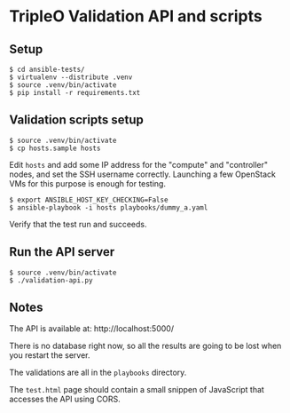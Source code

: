 TripleO Validation API and scripts
==================================


## Setup

    $ cd ansible-tests/
    $ virtualenv --distribute .venv
    $ source .venv/bin/activate
    $ pip install -r requirements.txt


## Validation scripts setup

    $ source .venv/bin/activate
    $ cp hosts.sample hosts

Edit `hosts` and add some IP address for the "compute" and "controller" nodes,
and set the SSH username correctly. Launching a few OpenStack VMs for this
purpose is enough for testing.

    $ export ANSIBLE_HOST_KEY_CHECKING=False
    $ ansible-playbook -i hosts playbooks/dummy_a.yaml

Verify that the test run and succeeds.


## Run the API server

    $ source .venv/bin/activate
    $ ./validation-api.py


## Notes

The API is available at: http://localhost:5000/

There is no database right now, so all the results are going to be lost when
you restart the server.

The validations are all in the `playbooks` directory.

The `test.html` page should contain a small snippen of JavaScript that accesses
the API using CORS.
